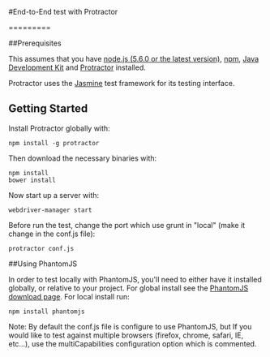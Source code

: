 #End-to-End test with Protractor

=========

##Prerequisites

This assumes that you have [node.js (5.6.0 or the latest version)](http://nodejs.org), [npm](https://npmjs.org/), [Java Development Kit](http://www.oracle.com/technetwork/java/javase/downloads/index.html) and [Protractor](https://angular.github.io/protractor/) installed.

Protractor uses the [Jasmine](http://jasmine.github.io/) test framework for its testing interface.

## Getting Started

Install Protractor globally with:

```shell
npm install -g protractor
```

Then download the necessary binaries with:

```shell
npm install
bower install
```

Now start up a server with:

```shell
webdriver-manager start
```

Before run the test, change the port which use grunt in "local" (make it change in the conf.js file):

```shell
protractor conf.js
```

##Using PhantomJS

In order to test locally with PhantomJS, you'll need to either have it installed globally, or relative to your project. For global install see the [PhantomJS download page](http://phantomjs.org/download.html). For local install run:

```shell
npm install phantomjs
```

Note: By default the conf.js file is configure to use PhantomJS, but If you would like to test against multiple browsers (firefox, chrome, safari, IE, etc...), use the multiCapabilities configuration option which is commented.

